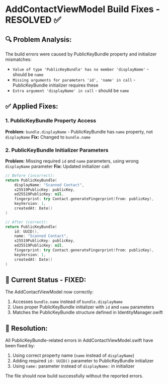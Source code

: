 # AddContactViewModel Build Fixes - RESOLVED ✅

## 🔍 Problem Analysis:

The build errors were caused by PublicKeyBundle property and initializer mismatches:

- `Value of type 'PublicKeyBundle' has no member 'displayName'` - should be `name`
- `Missing arguments for parameters 'id', 'name' in call` - PublicKeyBundle initializer requires these
- `Extra argument 'displayName' in call` - should be `name`

## ✅ Applied Fixes:

### 1. PublicKeyBundle Property Access
**Problem:** `bundle.displayName` - PublicKeyBundle has `name` property, not `displayName`
**Fix:** Changed to `bundle.name`

### 2. PublicKeyBundle Initializer Parameters
**Problem:** Missing required `id` and `name` parameters, using wrong `displayName` parameter
**Fix:** Updated initializer call:

```swift
// Before (incorrect):
return PublicKeyBundle(
    displayName: "Scanned Contact",
    x25519PublicKey: publicKey,
    ed25519PublicKey: nil,
    fingerprint: try Contact.generateFingerprint(from: publicKey),
    keyVersion: 1,
    createdAt: Date()
)

// After (correct):
return PublicKeyBundle(
    id: UUID(),
    name: "Scanned Contact",
    x25519PublicKey: publicKey,
    ed25519PublicKey: nil,
    fingerprint: try Contact.generateFingerprint(from: publicKey),
    keyVersion: 1,
    createdAt: Date()
)
```

## 📝 Current Status - FIXED:

The AddContactViewModel now correctly:
1. Accesses `bundle.name` instead of `bundle.displayName`
2. Uses proper PublicKeyBundle initializer with `id` and `name` parameters
3. Matches the PublicKeyBundle structure defined in IdentityManager.swift

## 🎉 Resolution:

All PublicKeyBundle-related errors in AddContactViewModel.swift have been fixed by:
1. Using correct property name (`name` instead of `displayName`)
2. Adding required `id: UUID()` parameter to PublicKeyBundle initializer
3. Using `name:` parameter instead of `displayName:` in initializer

The file should now build successfully without the reported errors.